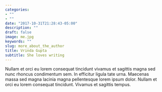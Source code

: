 ```yaml
---
categories:
- ""
- ""
date: "2017-10-31T21:28:43-05:00"
description: ""
draft: false
image: me.jpg
keywords: ""
slug: more_about_the_author
title: Vrinda Gupta
subtitle: She loves writing
---
```


Nullam et orci eu lorem consequat tincidunt vivamus et sagittis magna sed nunc rhoncus condimentum sem. In efficitur ligula tate urna. Maecenas massa sed magna lacinia magna pellentesque lorem ipsum dolor. Nullam et orci eu lorem consequat tincidunt. Vivamus et sagittis tempus.